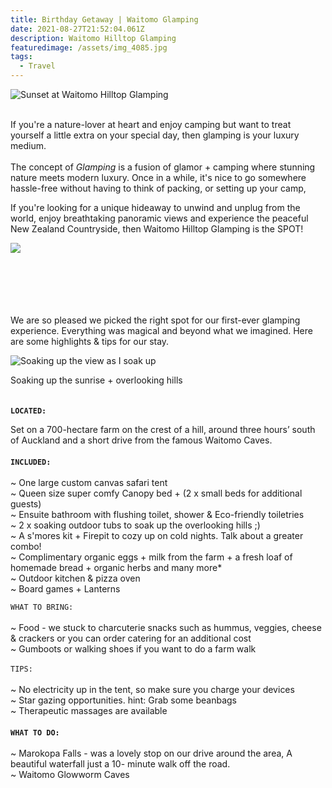 ```yaml
---
title: Birthday Getaway | Waitomo Glamping
date: 2021-08-27T21:52:04.061Z
description: Waitomo Hilltop Glamping
featuredimage: /assets/img_4085.jpg
tags:
  - Travel
---
```

![Sunset at Waitomo Hilltop Glamping](/assets/dji_0147.jpg "Sunset at Waitomo Hilltop Glamping")

\
If you're a nature-lover at heart and enjoy camping but want to treat yourself a little extra on your special day, then glamping is your luxury medium.\
\
The concept of *Glamping* is a fusion of glamor + camping where stunning nature meets modern luxury. Once in a while, it's nice to go somewhere hassle-free without having to think of packing, or setting up your camp, 

If you're looking for a unique hideaway to unwind and unplug from the world, enjoy breathtaking panoramic views and experience the peaceful New Zealand Countryside, then Waitomo Hilltop Glamping is the SPOT! 

![](/assets/img_3958.jpg)

\
\
\
\
\
We are so pleased we picked the right spot for our first-ever glamping experience. Everything was magical and beyond what we imagined. Here are some highlights & tips for our stay. 



![Soaking up the view as I soak up](/assets/img_3934.jpg "Soaking up the view")



Soaking up the sunrise + overlooking hills \
\
\
**`LOCATED:`** 

Set on a 700-hectare farm on the crest of a hill, around three hours’ south of Auckland and a short drive from the famous Waitomo Caves. \
\
**`INCLUDED:`** \
\
~ One large custom canvas safari tent\
~ Queen size super comfy Canopy bed + (2 x small beds for additional guests)\
~ Ensuite bathroom with flushing toilet, shower & Eco-friendly toiletries\
~ 2 x soaking outdoor tubs to soak up the overlooking hills ;) \
~ A s'mores kit + Firepit to cozy up on cold nights. Talk about a greater combo! \
~ Complimentary organic eggs + milk from the farm + a fresh loaf of homemade bread + organic herbs and many more* \
~ Outdoor kitchen & pizza oven\
~ Board games + Lanterns 

`WHAT TO BRING:`\
\
~ Food - we stuck to charcuterie snacks such as hummus, veggies, cheese & crackers or you can order catering for an additional cost\
~ Gumboots or walking shoes if you want to do a farm walk\
\
`TIPS:`\
\
~ No electricity up in the tent, so make sure you charge your devices\
~ Star gazing opportunities. hint: Grab some beanbags \
~ Therapeutic massages are available \
\
**`WHAT TO DO:`** \
\
~ Marokopa Falls - was a lovely stop on our drive around the area, A beautiful waterfall just a 10- minute walk off the road.\
~ Waitomo Glowworm Caves